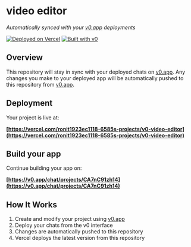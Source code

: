 # video editor

*Automatically synced with your [v0.app](https://v0.app) deployments*

[![Deployed on Vercel](https://img.shields.io/badge/Deployed%20on-Vercel-black?style=for-the-badge&logo=vercel)](https://vercel.com/ronit1923ec1118-6585s-projects/v0-video-editor)
[![Built with v0](https://img.shields.io/badge/Built%20with-v0.app-black?style=for-the-badge)](https://v0.app/chat/projects/CA7nC91zh14)

## Overview

This repository will stay in sync with your deployed chats on [v0.app](https://v0.app).
Any changes you make to your deployed app will be automatically pushed to this repository from [v0.app](https://v0.app).

## Deployment

Your project is live at:

**[https://vercel.com/ronit1923ec1118-6585s-projects/v0-video-editor](https://vercel.com/ronit1923ec1118-6585s-projects/v0-video-editor)**

## Build your app

Continue building your app on:

**[https://v0.app/chat/projects/CA7nC91zh14](https://v0.app/chat/projects/CA7nC91zh14)**

## How It Works

1. Create and modify your project using [v0.app](https://v0.app)
2. Deploy your chats from the v0 interface
3. Changes are automatically pushed to this repository
4. Vercel deploys the latest version from this repository

